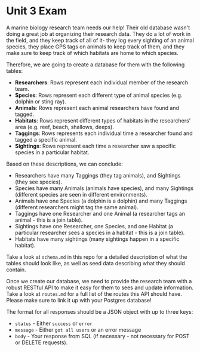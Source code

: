 # Unit 3 Exam

A marine biology research team needs our help! Their old database wasn't doing a great job at organizing their research data. They do a lot of work in the field, and they keep track of all of it- they log every sighting of an animal species, they place GPS tags on animals to keep track of them, and they make sure to keep track of which habitats are home to which species.

Therefore, we are going to create a database for them with the following tables:

- **Researchers**: Rows represent each individual member of the research team.
- **Species**: Rows represent each different type of animal species (e.g. dolphin or sting ray).
- **Animals**: Rows represent each animal researchers have found and tagged.
- **Habitats**: Rows represent different types of habitats in the researchers' area (e.g. reef, beach, shallows, deeps).
- **Taggings**: Rows represents each individual time a researcher found and tagged a specific animal.
- **Sightings**: Rows represent each time a researcher saw a specific species in a particular habitat.

Based on these descriptions, we can conclude:

- Researchers have many Taggings (they tag animals), and Sightings (they see species).
- Species have many Animals (animals have species), and many Sightings (different species are seen in different environments).
- Animals have one Species (a dolphin is a dolphin) and many Taggings (different researchers might tag the same animal).
- Taggings have one Researcher and one Animal (a researcher tags an animal - this is a join table).
- Sightings have one Researcher, one Species, and one Habitat (a particular researcher sees a species in a habitat - this is a join table).
- Habitats have many sightings (many sightings happen in a specific habitat).

Take a look at `schema.md` in this repo for a detailed description of what the tables should look like, as well as seed data describing what they should contain.

Once we create our database, we need to provide the research team with a robust RESTful API to make it easy for them to sees and update information. Take a look at `routes.md` for a full list of the routes this API should have. Please make sure to link it up with your Postgres database!

The format for all responses should be a JSON object with up to three keys:

- `status` - Either `success` or `error`
- `message` - Either `got all users` or an error message
- `body` - Your response from SQL (if necessary - not necessary for POST or DELETE requests).
